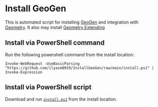 # Install GeoGen

This is automated script for installing [GeoGen](https://github.com/PatrikBak/GeoGen/) and integration with [Geometry](https://github.com/ilyasm0919/Geometry/). It also may install [Geometry Extending](https://github.com/GrafGeometr/GeometryExtending)

## Install via PowerShell command

Run the following powershell command from the install location:

```
Invoke-WebRequest -UseBasicParsing "https://github.com/ilyasm0919/InstallGeoGen/raw/main/install.ps1" | Invoke-Expression
```

## Install via PowerShell script

Download and run [`install.ps1`](https://github.com/ilyasm0919/InstallGeoGen/tree/main/install.ps1) from the install location.
